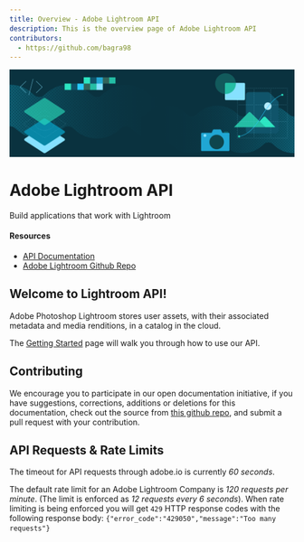 ```yaml
---
title: Overview - Adobe Lightroom API
description: This is the overview page of Adobe Lightroom API
contributors:
  - https://github.com/bagra98 
---
```


<Hero slots="image, heading, text" background="rgb(64, 34, 138)"/>

![Hero image](./hero.png)

# Adobe Lightroom API

Build applications that work with Lightroom

<Resources slots="heading, links"/>

#### Resources

* [API Documentation](api/)
* [Adobe Lightroom Github Repo](https://github.com/AdobeDocs/lightroom-public-apis)

## Welcome to Lightroom API!

Adobe Photoshop Lightroom stores user assets, with their associated metadata and media renditions, in a catalog in the cloud.

The [Getting Started](getting-started/) page will walk you through how to use our API.

## Contributing 

We encourage you to participate in our open documentation initiative, if you have suggestions, corrections, additions 
or deletions for this documentation, check out the source from [this github repo](https://github.com/AdobeDocs/lightroom-public-apis), and submit a pull 
request with your contribution.

## API Requests & Rate Limits

The timeout for API requests through adobe.io is currently *60 seconds*.

The default rate limit for an Adobe Lightroom Company is *120 requests per minute*. (The limit is enforced as *12 requests every 6 seconds*).
When rate limiting is being enforced you will get `429` HTTP response codes with the following response body: `{"error_code":"429050","message":"Too many requests"}`    
